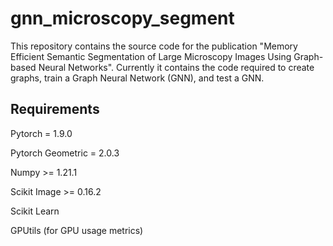 # gnn_microscopy_segment
This repository contains the source code for the publication "Memory Efficient Semantic Segmentation of Large Microscopy Images Using Graph-based Neural Networks". Currently it contains the code required to create graphs, train a Graph Neural Network (GNN), and test a GNN.

## Requirements
Pytorch = 1.9.0

Pytorch Geometric = 2.0.3

Numpy >= 1.21.1

Scikit Image >= 0.16.2

Scikit Learn

GPUtils (for GPU usage metrics)
